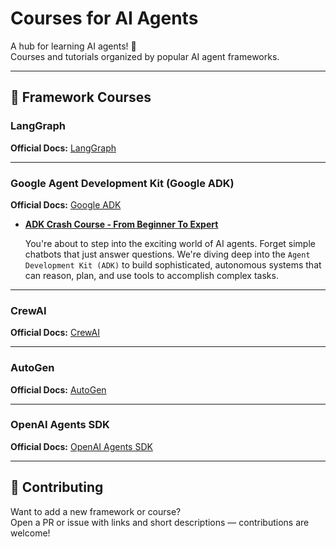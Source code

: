 # Courses for AI Agents

A hub for learning AI agents! 🚀  
Courses and tutorials organized by popular AI agent frameworks.

---

## 📘 Framework Courses

### LangGraph
**Official Docs:** [LangGraph](https://docs.langchain.com/oss/python/langgraph/overview)

---

### Google Agent Development Kit (Google ADK)
**Official Docs:** [Google ADK](https://google.github.io/adk-docs/) 


- **[ADK Crash Course - From Beginner To Expert](https://codelabs.developers.google.com/onramp/instructions)**

    You're about to step into the exciting world of AI agents. Forget simple chatbots that just answer questions. We're diving deep into the `Agent Development Kit (ADK)` to build sophisticated, autonomous systems that can reason, plan, and use tools to accomplish complex tasks.

---

### CrewAI
**Official Docs:** [CrewAI](https://docs.crewai.com/)  

---

### AutoGen
**Official Docs:** [AutoGen](https://microsoft.github.io/autogen/stable/index.html)  

---

### OpenAI Agents SDK
**Official Docs:** [OpenAI Agents SDK](https://openai.github.io/openai-agents-python/)  


---

## 🧠 Contributing
Want to add a new framework or course?  
Open a PR or issue with links and short descriptions — contributions are welcome!